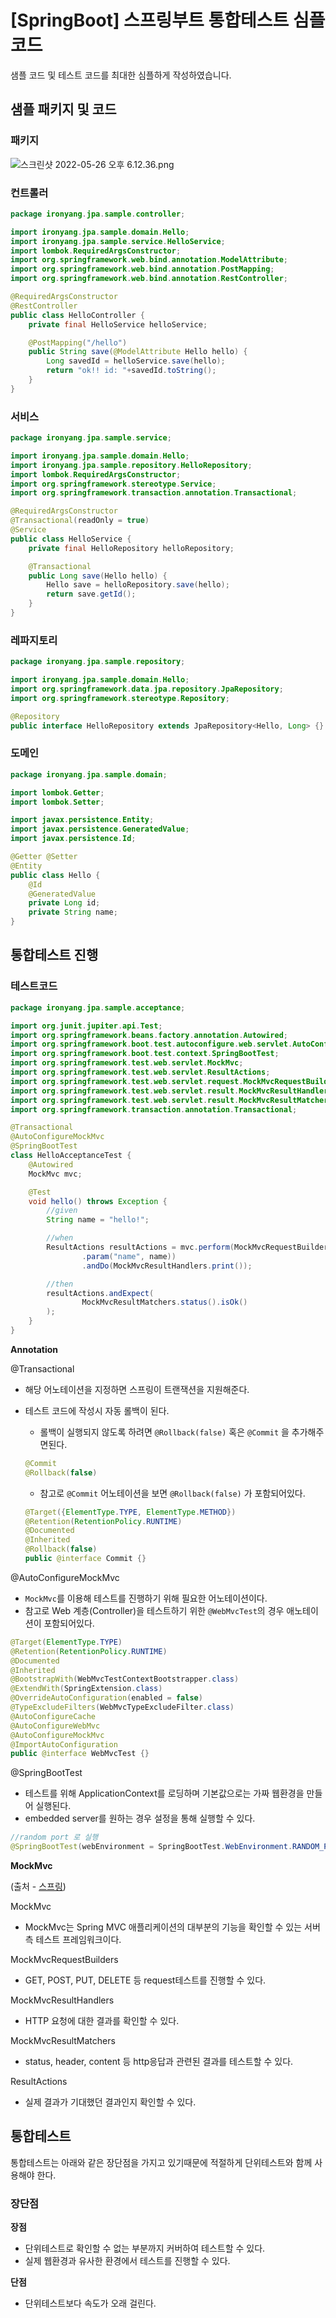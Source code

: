 # [SpringBoot] 스프링부트 통합테스트 심플코드

샘플 코드 및 테스트 코드를 최대한 심플하게 작성하였습니다.

## 샘플 패키지 및 코드

### 패키지

![스크린샷 2022-05-26 오후 6.12.36.png](https://user-images.githubusercontent.com/77914416/170467085-8073c941-716c-43ef-8b61-9b69690884c3.png)

### 컨트롤러

```java
package ironyang.jpa.sample.controller;

import ironyang.jpa.sample.domain.Hello;
import ironyang.jpa.sample.service.HelloService;
import lombok.RequiredArgsConstructor;
import org.springframework.web.bind.annotation.ModelAttribute;
import org.springframework.web.bind.annotation.PostMapping;
import org.springframework.web.bind.annotation.RestController;

@RequiredArgsConstructor
@RestController
public class HelloController {
    private final HelloService helloService;

    @PostMapping("/hello")
    public String save(@ModelAttribute Hello hello) {
        Long savedId = helloService.save(hello);
        return "ok!! id: "+savedId.toString();
    }
}
```

### 서비스

```java
package ironyang.jpa.sample.service;

import ironyang.jpa.sample.domain.Hello;
import ironyang.jpa.sample.repository.HelloRepository;
import lombok.RequiredArgsConstructor;
import org.springframework.stereotype.Service;
import org.springframework.transaction.annotation.Transactional;

@RequiredArgsConstructor
@Transactional(readOnly = true)
@Service
public class HelloService {
    private final HelloRepository helloRepository;

    @Transactional
    public Long save(Hello hello) {
        Hello save = helloRepository.save(hello);
        return save.getId();
    }
}
```

### 레파지토리

```java
package ironyang.jpa.sample.repository;

import ironyang.jpa.sample.domain.Hello;
import org.springframework.data.jpa.repository.JpaRepository;
import org.springframework.stereotype.Repository;

@Repository
public interface HelloRepository extends JpaRepository<Hello, Long> {}
```

### 도메인

```java
package ironyang.jpa.sample.domain;

import lombok.Getter;
import lombok.Setter;

import javax.persistence.Entity;
import javax.persistence.GeneratedValue;
import javax.persistence.Id;

@Getter @Setter
@Entity
public class Hello {
    @Id
    @GeneratedValue
    private Long id;
    private String name;
}
```

## 통합테스트 진행

### 테스트코드

```java
package ironyang.jpa.sample.acceptance;

import org.junit.jupiter.api.Test;
import org.springframework.beans.factory.annotation.Autowired;
import org.springframework.boot.test.autoconfigure.web.servlet.AutoConfigureMockMvc;
import org.springframework.boot.test.context.SpringBootTest;
import org.springframework.test.web.servlet.MockMvc;
import org.springframework.test.web.servlet.ResultActions;
import org.springframework.test.web.servlet.request.MockMvcRequestBuilders;
import org.springframework.test.web.servlet.result.MockMvcResultHandlers;
import org.springframework.test.web.servlet.result.MockMvcResultMatchers;
import org.springframework.transaction.annotation.Transactional;

@Transactional
@AutoConfigureMockMvc
@SpringBootTest
class HelloAcceptanceTest {
    @Autowired
    MockMvc mvc;

    @Test
    void hello() throws Exception {
        //given
        String name = "hello!";

        //when
        ResultActions resultActions = mvc.perform(MockMvcRequestBuilders.post("/hello")
                .param("name", name))
                .andDo(MockMvcResultHandlers.print());

        //then
        resultActions.andExpect(
                MockMvcResultMatchers.status().isOk()
        );
    }
}
```

**Annotation**

@Transactional

- 해당 어노테이션을 지정하면 스프링이 트랜잭션을 지원해준다.
- 테스트 코드에 작성시 자동 롤백이 된다.
    - 롤백이 실행되지 않도록 하려면 `@Rollback(false)` 혹은 `@Commit` 을 추가해주면된다.
    
    ```java
    @Commit
    @Rollback(false)
    ```
    
    - 참고로 `@Commit` 어노테이션을 보면 `@Rollback(false)` 가 포함되어있다.
    
    ```java
    @Target({ElementType.TYPE, ElementType.METHOD})
    @Retention(RetentionPolicy.RUNTIME)
    @Documented
    @Inherited
    @Rollback(false)
    public @interface Commit {}
    ```
    

@AutoConfigureMockMvc

- `MockMvc`를 이용해 테스트를 진행하기 위해 필요한 어노테이션이다.
- 참고로 Web 계층(Controller)을 테스트하기 위한 `@WebMvcTest`의 경우 애노테이션이 포함되어있다.

```java
@Target(ElementType.TYPE)
@Retention(RetentionPolicy.RUNTIME)
@Documented
@Inherited
@BootstrapWith(WebMvcTestContextBootstrapper.class)
@ExtendWith(SpringExtension.class)
@OverrideAutoConfiguration(enabled = false)
@TypeExcludeFilters(WebMvcTypeExcludeFilter.class)
@AutoConfigureCache
@AutoConfigureWebMvc
@AutoConfigureMockMvc
@ImportAutoConfiguration
public @interface WebMvcTest {}
```

@SpringBootTest

- 테스트를 위해 ApplicationContext를 로딩하며 기본값으로는 가짜 웹환경을 만들어 실행된다.
- embedded server를 원하는 경우 설정을 통해 실행할 수 있다.

```java
//random port 로 실행
@SpringBootTest(webEnvironment = SpringBootTest.WebEnvironment.RANDOM_PORT)
```

**MockMvc**

(출처 - [스프링](https://docs.spring.io/spring-framework/docs/current/reference/html/testing.html#spring-mvc-test-framework))

MockMvc

- MockMvc는 Spring MVC 애플리케이션의 대부분의 기능을 확인할 수 있는 서버 측 테스트 프레임워크이다.

MockMvcRequestBuilders

- GET, POST, PUT, DELETE 등 request테스트를 진행할 수 있다.

MockMvcResultHandlers

- HTTP 요청에 대한 결과를 확인할 수 있다.

MockMvcResultMatchers

- status, header, content 등 http응답과 관련된 결과를 테스트할 수 있다.

ResultActions

- 실제 결과가 기대했던 결과인지 확인할 수 있다.

## 통합테스트

통합테스트는 아래와 같은 장단점을 가지고 있기때문에 적절하게 단위테스트와 함께 사용해야 한다.

### 장단점

**장점**

- 단위테스트로 확인할 수 없는 부분까지 커버하여 테스트할 수 있다.
- 실제 웹환경과 유사한 환경에서 테스트를 진행할 수 있다.

**단점**

- 단위테스트보다 속도가 오래 걸린다.
